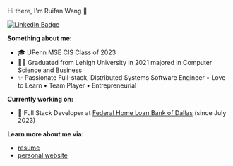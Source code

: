 Hi there, I'm Ruifan Wang 👋

[![LinkedIn Badge](https://img.shields.io/badge/LinkedIn-Profile-informational?style=flat&logo=linkedin&logoColor=white&color=0D76A8)](www.linkedin.com/in/wang321)

**Something about me:**
* 🎓 UPenn MSE CIS Class of 2023
* 👨‍🎓 Graduated from Lehigh University in 2021 majored in Computer Science and Business
* ✨ Passionate Full-stack, Distributed Systems Software Engineer • Love to Learn • Team Player • Entrepreneurial 

**Currently working on:**
* :bank: Full Stack Developer at [Federal Home Loan Bank of Dallas](https://www.fhlb.com) (since July 2023)
  
**Learn more about me via:**
* [resume](https://github.com/ruw321/ruw321/blob/main/Ruifan_Wang_Resume_2024.pdf)
* [personal website](https://www.ruifanwang.com)
